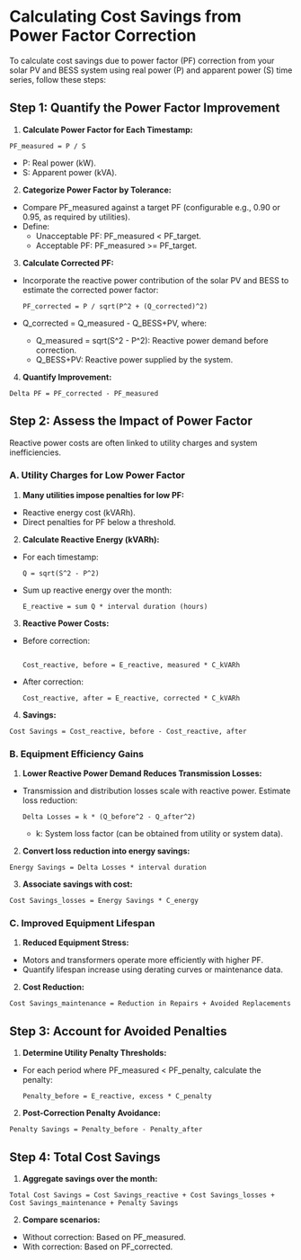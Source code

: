 # Calculating Cost Savings from Power Factor Correction

To calculate cost savings due to power factor (PF) correction from your solar PV and BESS system using real power (P) and apparent power (S) time series, follow these steps:

## Step 1: Quantify the Power Factor Improvement

1. **Calculate Power Factor for Each Timestamp:**

```plaintext
PF_measured = P / S
```

- P: Real power (kW).
- S: Apparent power (kVA).

2. **Categorize Power Factor by Tolerance:**

- Compare PF_measured against a target PF (configurable e.g., 0.90 or 0.95, as required by utilities).
- Define:
  - Unacceptable PF: PF_measured < PF_target.
  - Acceptable PF: PF_measured >= PF_target.

3. **Calculate Corrected PF:**

- Incorporate the reactive power contribution of the solar PV and BESS to estimate the corrected power factor:

  ```plaintext
  PF_corrected = P / sqrt(P^2 + (Q_corrected)^2)
  ```

- Q_corrected = Q_measured - Q_BESS+PV, where:

  - Q_measured = sqrt(S^2 - P^2): Reactive power demand before correction.
  - Q_BESS+PV: Reactive power supplied by the system.

4. **Quantify Improvement:**

  ```plaintext
  Delta PF = PF_corrected - PF_measured
  ```

## Step 2: Assess the Impact of Power Factor

Reactive power costs are often linked to utility charges and system inefficiencies.

### A. Utility Charges for Low Power Factor

1. **Many utilities impose penalties for low PF:**

- Reactive energy cost (kVARh).
- Direct penalties for PF below a threshold.

2. **Calculate Reactive Energy (kVARh):**

- For each timestamp:

  ```plaintext
  Q = sqrt(S^2 - P^2)
  ```

- Sum up reactive energy over the month:

  ```plaintext
  E_reactive = sum Q * interval duration (hours)
  ```

3. **Reactive Power Costs:**

- Before correction:

  ```plaintext

  Cost_reactive, before = E_reactive, measured * C_kVARh
  ```

- After correction:

  ```plaintext
  Cost_reactive, after = E_reactive, corrected * C_kVARh
  ```

4. **Savings:**

  ```plaintext
  Cost Savings = Cost_reactive, before - Cost_reactive, after
  ```

### B. Equipment Efficiency Gains

1. **Lower Reactive Power Demand Reduces Transmission Losses:**

- Transmission and distribution losses scale with reactive power. Estimate loss reduction:

  ```plaintext
  Delta Losses = k * (Q_before^2 - Q_after^2)
  ```

  - k: System loss factor (can be obtained from utility or system data).

2. **Convert loss reduction into energy savings:**

  ```plaintext
  Energy Savings = Delta Losses * interval duration
  ```

3. **Associate savings with cost:**

  ```plaintext
  Cost Savings_losses = Energy Savings * C_energy
  ```

### C. Improved Equipment Lifespan

1. **Reduced Equipment Stress:**

- Motors and transformers operate more efficiently with higher PF.
- Quantify lifespan increase using derating curves or maintenance data.

2. **Cost Reduction:**

  ```plaintext
  Cost Savings_maintenance = Reduction in Repairs + Avoided Replacements
  ```

## Step 3: Account for Avoided Penalties

1. **Determine Utility Penalty Thresholds:**

- For each period where PF_measured < PF_penalty, calculate the penalty:

  ```plaintext
  Penalty_before = E_reactive, excess * C_penalty
    ```

2. **Post-Correction Penalty Avoidance:**

  ```plaintext
  Penalty Savings = Penalty_before - Penalty_after
  ```

## Step 4: Total Cost Savings

1. **Aggregate savings over the month:**

  ```plaintext
  Total Cost Savings = Cost Savings_reactive + Cost Savings_losses + Cost Savings_maintenance + Penalty Savings
  ```

2. **Compare scenarios:**

- Without correction: Based on PF_measured.
- With correction: Based on PF_corrected.
